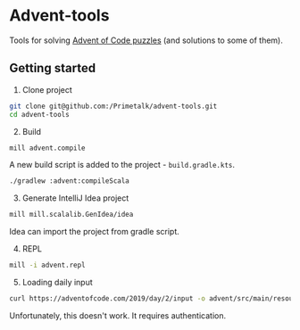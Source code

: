 # Advent-tools

Tools for solving [Advent of Code puzzles](https://adventofcode.com/) (and solutions to some of them).

## Getting started

1. Clone project

```bash
git clone git@github.com:/Primetalk/advent-tools.git
cd advent-tools
```

2. Build

```bash
mill advent.compile
```

A new build script is added to the project - `build.gradle.kts`.

```bash
./gradlew :advent:compileScala
```

3. Generate IntelliJ Idea project

```bash
mill mill.scalalib.GenIdea/idea
```

Idea can import the project from gradle script.

4. REPL

```bash
mill -i advent.repl
```

5. Loading daily input

```bash
curl https://adventofcode.com/2019/day/2/input -o advent/src/main/resources/org/primetalk/advent2019/day2.txt
```

Unfortunately, this doesn't work. It requires authentication.
